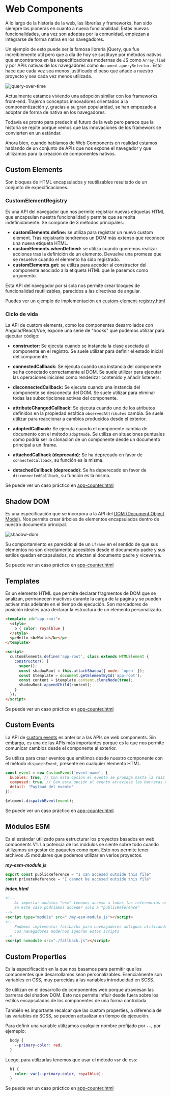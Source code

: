 # Web Components

A lo largo de la historia de la web, las librerías y frameworks, han sido siempre las pioneras en cuanto a nueva funcionalidad. Estás nuevas funcionalidades, una vez son adoptas por la comunidad, empiezan a integrarse de forma nativa en los navegadores.

Un ejemplo de esto puede ser la famosa librería jQuery, que fue increiblemente util pero que a día de hoy se sustituye por métodos nativos que encontramos en las especificaciones modernas de JS como `Array.find` y por APIs nativas de los navegadores como `document.querySelector`. Esto hace que cada vez sea menos justificado el peso que añade a nuestro proyecto y sea cada vez menos utilizada.

![jquery-over-time](../assets/jquery-over-time.png)

Actualmente estamos viviendo una adopción similar con los frameworks front-end. Trajeron conceptos innovadores orientados a la componentización y, gracias a su gran popularidad, se han empezado a adoptar de forma de nativa en los navegadores.

Todavía es pronto para predecir el futuro de la web pero parece que la historia se repite porque vemos que las innovaciones de los framework se convierten en un estándar.

Ahora bien, cuando hablamos de Web Components en realidad estamos hablando de un conjunto de APIs que nos expone el navegador y que utilizamos para la creación de componentes nativos.



## Custom Elements

Son bloques de HTML encapsulados y reutilizables resultado de un conjunto de expecificaciones.

### CustomElementRegistry

Es una API del navegador que nos permite registrar nuevas etiquetas HTML que encapsulan nuestra funcionalidad y permite que se repita indefinidamente. Se compone de 3 métodos principales:

- **customElements.define:** se utiliza para registrar un nuevo custom element. Tras registrarlo tendremos un DOM más extenso que reconoce una nueva etiqueta HTML.
- **customElements.whenDefined:** se utiliza cuando queremos realizar acciones tras la definición de un elemento. Devuelve una promesa que se resuelve cuando el elemento ha sido registrado.
- **customElements.get:** se utiliza para acceder al constructor del componente asociado a la etiqueta HTML que le pasemos como argumento.

Esta API del navegador por si sola nos permite crear bloques de funcionalidad reutilizables, parecidos a las directivas de angular.

Puedes ver un ejemplo de implementación en [custom-element-registry.html](../demos/custom-element-registry.html)

### Ciclo de vida

La API de custom elements, como los componentes desarrollados con Angular/React/Vue, expone una serie de "hooks" que podemos utilizar para ejecutar código: 

* **constructor:** Se ejecuta cuando se instancia la clase asociada al componente en el registro. Se suele utilizar para definir el estado inicial del componente.

* **connectedCallback:** Se ejecuta cuando una instancia del componente se ha conectado correctamente al DOM. Se suele utilizar para ejecutar las operaciones iniciales como renderizar contenido y añadir listeners.

* **disconnectedCallback:** Se ejecuta cuando una instancia del componente se desconecta del DOM. Se suele utilizar para eliminar todas las subscripciones activas del componente.

* **attributeChangedCallback:** Se ejecuta cuando uno de los atributos definidos en la propiedad estática `observedAttributes` cambia. Se suele utilizar para reaccionar a cambios producidos desde el exterior.

* **adoptedCallback:** Se ejecuta cuando el componente cambia de documento con el método `adoptNode`. Se utiliza en situaciones puntuales como podría ser la clonación de un componente desde un documento principal a un iframe.

* **attachedCallback (deprecado):** Se ha deprecado en favor de `connectedCallback`, su función es la misma.

* **detachedCallback (deprecado):** Se ha deperecado en favor de `disconnectedCallback`, su función es la misma.

Se puede ver un caso práctico en [app-counter.html](../demos/app-counter.html)



## Shadow DOM

Es una especificación que se incorpora a la API del [DOM (Document Object Model)](DOM (Document Object Model)). Nos permite crear árboles de elementos encapsulados dentro de nuestro documento principal.

![shadow-dom](../assets/shadow-dom.png)

Su comportamiento es parecido al de un `iframe` en el sentido de que sus elementos no son directamente accesibles desde el documento padre y sus estilos quedan encapsulados, no afectan al documento padre y viceversa.

Se puede ver un caso práctico en [app-counter.html](../demos/app-counter.html)



## Templates

Es un elemento HTML que permite declarar fragmentos de DOM que se analizan, permanecen inactivos durante la carga de la página y se pueden activar más adelante en el tiempo de ejecución. Son marcadores de posición ideales para declarar la estructura de un elemento personalizado.

```html
<template id="app-root">
  <style>
    b { color: royalblue }
  </style>
  <p>Hello <b>World</b></p>
</template>

<script>
  customElements.define('app-root', class extends HTMLElement {
    constructor() {
      super();
      const shadowRoot = this.attachShadow({ mode: 'open' });
      const $template = document.getElementById('app-root');
      const content = $template.content.cloneNode(true);
      shadowRoot.appendChild(content);
    }
  });
</script>
```

Se puede ver un caso práctico en [app-counter.html](../demos/app-counter.html)



## Custom Events

La API de [custom events](https://developer.mozilla.org/es/docs/Web/Guide/DOM/Events/Creacion_y_Activaci%C3%B3n_Eventos) es anterior a las APIs de web components. Sin embargo, es una de las APIs más importantes porque es la que nos permite comunicar cambios desde el componente al exterior.

Se utiliza para crear eventos que emitimos desde nuestro componente con el método `dispatchEvent`, presente en cualquier elemento HTML.

```javascript
const event = new CustomEvent('event-name', {
  bubbles: true, // Con esta opción el evento se propaga hasta la raíz del DOM
  composed: true, // Con esta opción el evento atraviese las barreras del shadow DOM
  detail: 'Payload del evento'
});

$element.dispatchEvent(event);
```

Se puede ver un caso práctico en [app-counter.html](../demos/app-counter.html)



## Módulos ESM

Es el estándar utilizado para estructurar los proyectos basados en web components V1. La potencia de los módulos se siente sobre todo cuando utilizamos un gestor de paquetes como npm. Esto nos permite tener archivos JS modulares que podemos utilizar en varios proyectos.

_**my-esm-module.js**_

```javascript
export const publicReference = "I can accesed outside this file"
const privateReference = "I cannot be accesed outside this file"
```

_**index.html**_

```html
<!--
	Al importar modulos "esm" tenemos acceso a todas las referencias exportadas
	En este caso podríamos acceder solo a "publicReference"
-->
<script type="module" src="./my-esm-module.js"></script>
<!--
	Podemos implementar fallbacks para naveagadores antiguos utilizando el atributo "nomodule"
	Los navegadores modernos ignoran estos scripts
-->
<script nomodule src="./fallback.js"></script>
```



## Custom Properties

Es la especificación en la que nos basamos para permitir que los componentes que desarrollamos sean personalizables. Esencialmente son variables en CSS, muy parecidas a las variables introducidad en SCSS.

Se utilizan en el desarrollo de componentes web porque atraviesan las barreras del shadow DOM. Esto nos permite influir desde fuera sobre los estilos encapsulados de los componentes de una forma controlada.

También es importante recalcar que las custom properties, a diferencia de las variables de SCSS, se pueden actualizar en tiempo de ejecución.

Para definir una variable utilizamos cualquier nombre prefijado por `--`, por ejemeplo:

```css
  body {
    --primary-color: red;
  }
```

Luego, para utilizarlas tenemos que usar el método `var` de css:

```css
  h1 {
    color: var(--primary-color, royalblue);
  }
```

Se puede ver un caso práctico en [app-counter.html](../demos/app-counter.html)
